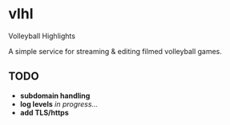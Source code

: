# vlhl

Volleyball Highlights

A simple service for streaming & editing filmed volleyball games.

## TODO

- **subdomain handling**
- **log levels** _in progress..._
- **add TLS/https**
